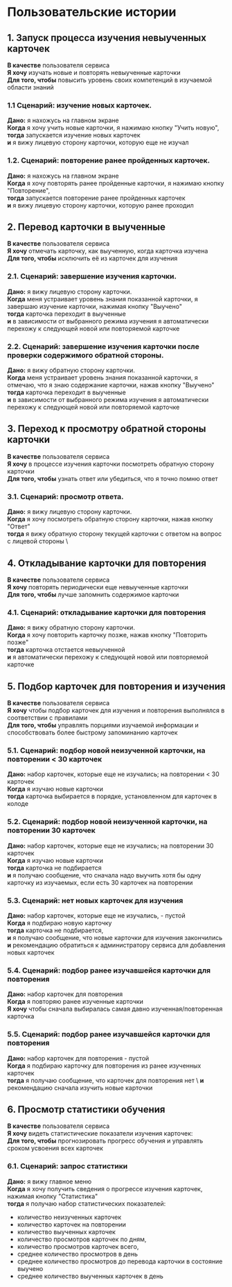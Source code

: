 # Пользовательские истории

## 1. Запуск процесса изучения невыученных карточек

**В качестве** пользователя сервиса \
**Я хочу** изучать новые и повторять невыученные карточки \
**Для того, чтобы** повысить уровень своих компетенций в изучаемой области знаний

### 1.1 Сценарий: изучение новых карточек. 

**Дано:** я нахожусь на главном экране \
**Когда** я хочу учить новые карточки, я нажимаю кнопку "Учить новую", \
**тогда** запускается изучение новых карточек \
**и** я вижу лицевую сторону карточки, которую еще не изучал

### 1.2. Сценарий: повторение ранее пройденных карточек. 
**Дано:** я нахожусь на главном экране \
**Когда** я хочу повторять ранее пройденные карточки, я нажимаю кнопку "Повторение", \
**тогда** запускается повторение ранее пройденных карточек \
**и** я вижу лицевую сторону карточки, которую ранее проходил 

## 2. Перевод карточки в выученные

**В качестве** пользователя сервиса \
**Я хочу** отмечать карточку, как выученную, когда карточка изучена \
**Для того, чтобы** исключить её из карточек для изучения

### 2.1. Сценарий: завершение изучения карточки.

**Дано:** я вижу лицевую сторону карточки. \
**Когда** меня устраивает уровень знания показанной карточки, я завершаю изучение карточки, нажимая кнопку "Выучено" \
**тогда**  карточка переходит в выученные \
**и** в зависимости от выбранного режима изучения я автоматически перехожу к следующей новой или повторяемой карточке 

### 2.2. Сценарий: завершение изучения карточки после проверки содержимого обратной стороны.

**Дано:** я вижу обратную сторону карточки. \
**Когда** меня устраивает уровень знания показанной карточки, я отмечаю, что я знаю содержание карточки, нажав кнопку "Выучено" \
**тогда** карточка переходит в выученные \
**и** в зависимости от выбранного режима изучения я автоматически перехожу к следующей новой или повторяемой карточке

## 3. Переход к просмотру обратной стороны карточки

**В качестве** пользователя сервиса \
**Я хочу** в процессе изучения карточки посмотреть обратную сторону карточки \
**Для того, чтобы** узнать ответ или убедиться, что я точно помню ответ

### 3.1. Сценарий: просмотр ответа.

**Дано:** я вижу лицевую сторону карточки. \
**Когда** я хочу посмотреть обратную сторону карточки, нажав кнопку "Ответ" \
**тогда** я вижу обратную сторону текущей карточки с ответом на вопрос с лицевой стороны \
   
## 4. Откладывание карточки для повторения

**В качестве** пользователя сервиса \
**Я хочу** повторять периодически еще невыученные карточки \
**Для того, чтобы** лучше запомнить содержимое карточки

### 4.1. Сценарий: откладывание карточки для повторения

**Дано:** я вижу обратную сторону карточки. \
**Когда** я хочу повторить карточку позже, нажав кнопку "Повторить позже" \
**тогда** карточка отстается невыученной \
**и** я автоматически перехожу к следующей новой или повторяемой карточке

## 5. Подбор карточек для повторения и изучения

**В качестве** пользователя сервиса \
**Я хочу** чтобы подбор карточек для изучения и повторения выполнялся в соответствии с правилами \
**Для того, чтобы** управлять порциями изучаемой информации и способствовать более быстрому запоминанию карточек 

### 5.1. Сценарий: подбор новой неизученной карточки, на повторении < 30 карточек

**Дано:** набор карточек, которые еще не изучались; на повторении < 30 карточек \
**Когда** я изучаю новые карточки \
**тогда** карточка выбирается в порядке, установленном для карточек в колоде 

### 5.2. Сценарий: подбор новой неизученной карточки, на повторении 30 карточек

**Дано:** набор карточек, которые еще не изучались; на повторении 30 карточек \
**Когда** я изучаю новые карточки \
**тогда** карточка не подбирается \
**и** я получаю сообщение, что сначала надо выучить хотя бы одну карточку из изучаемых, если есть 30 карточек на повторении

### 5.3. Сценарий: нет новых карточек для изучения

**Дано:** набор карточек, которые еще не изучались, - пустой \
**Когда** я подбираю новую карточку \
**тогда** карточка не подбирается, \
**и** я получаю сообщение, что новые карточки для изучения закончились \
**и** рекомендацию обратиться к администратору сервиса для добавления новых карточек

### 5.4. Сценарий: подбор ранее изучавшейся карточки для повторения

**Дано:** набор карточек для повторения \
**Когда** я повторяю ранее изученные карточки \
**Я хочу** чтобы сначала выбиралась самая давно изученная/повторенная карточка 

### 5.5. Сценарий: подбор ранее изучавшейся карточки для повторения

**Дано:** набор карточек для повторения - пустой \
**Когда** я подбираю карточку для повторения из ранее изученных карточек \
**тогда** я получаю сообщение, что карточек для повторения нет \ 
**и** рекомендацию сначала изучить новые карточки

## 6. Просмотр статистики обучения

**В качестве** пользователя сервиса \
**Я хочу** видеть статистические показатели изучения карточек: \
**Для того, чтобы** прогнозировать прогресс обучения и управлять сроком усвоения всех карточек 

### 6.1. Сценарий: запрос статистики

**Дано:** я вижу главное меню \
**Когда** я хочу получить сведения о прогрессе изучения карточек, нажимая кнопку "Статистика" \
**тогда** я получаю набор статистических показателей:
- количество неизученных карточек
- количество карточек на повторении
- количество выученных карточек
- количество просмотров карточек по дням,
- количество просмотров карточек всего,
- среднее количество просмотров в день
- среднее количество просмотров до перевода карточки в состояние выучено
- среднее количество выученных карточек в день


